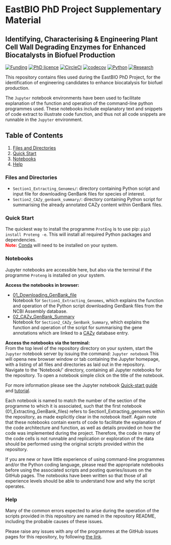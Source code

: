 # EastBIO PhD Project Supplementary Material

## Identifying, Characterising & Engineering Plant Cell Wall Degrading Enzymes for Enhanced Biocatalysts in Biofuel Production


[![Funding](https://img.shields.io/badge/Funding-EASTBio-blue)](http://www.eastscotbiodtp.ac.uk/)
[![PhD licence](https://img.shields.io/badge/Licence-MIT-green)](https://opensource.org/licenses/MIT)
[![CircleCI](https://img.shields.io/badge/CircleCI-Passing-brightgreen)](https://circleci.com/product/)
[![codecov](https://codecov.io/gh/HobnobMancer/PhD_Project_Scripts/branch/master/graph/badge.svg)](https://codecov.io/gh/HobnobMancer/PhD_Project_Scripts)
[![Python](https://img.shields.io/badge/Python-v3.7.---orange)](https://www.python.org/about/)
[![Research](https://img.shields.io/badge/Bioinformatics-Protein%20Engineering-ff69b4)](http://www.eastscotbiodtp.ac.uk/eastbio-student-cohort-2019)

This repository contains files used during the EastBIO PhD Project, for the identification of engineering candidates to enhance biocatalysis for biofuel production.

The `Jupyter` notebook environments have been used to facilitate explanation of the function and operation of the command-line python programmes used. These notebooks include explanatory text and snippets of code extract to illustrate code function, and thus not all code snippets are runnable in the `Jupyter` environment.

## Table of Contents

1. [Files and Directories](#linkfiles)
2. [Quick Start](#linkquick)
3. [Notebooks](#linkuse)
4. [Help](#linkhelp)

### Files and Directories<a id="linkfile"><a/>

- `Section1_Extracting_Genomes/`: directory containing Python script and input file for downloading GenBank files for species of interest.
- `Section2_CAZy_genbank_summary/`: directory containing Python script for summarising the already annotated CAZy content within GenBank files.

### Quick Start<a id="linkquick"><a/>

The quickest way to install the programme `ProtEng` is to use pip: `pip3 install Proteng -e`. This will install all required Python packages and dependencies.<br/>
<font color="red"><b>Note:</b></font> [Conda](https://docs.conda.io/en/latest/) will need to be installed on your system.

### Notebooks <a id="linkuse"><a/>

Jupyter notebooks are accessible here, but also via the terminal if the programme `Proteng` is installed on your system.

**Access the notebooks in browser:**

- [01_Downloading_GenBank_file](https://hobnobmancer.github.io/PhD_Project_Scripts/Notebooks/01_Downloading_GenBank_Files.html)<br/>
Notebook for `Section1_Extracting_Genomes`, which explains the function and operation of the Python script downloading GenBank files from the NCBI Assembly database.
- [02_CAZy_GenBank_Summary](https://hobnobmancer.github.io/PhD_Project_Scripts/Notebooks/02_CAZy_GenBank_Summary.html)<br/>
Notebook for `Section2_CAZy_GenBank_Summary`, which explains the function and operation of the script for summarising the gene annotations which are linked to a [CAZy](http://www.cazy.org/) database entry.

**Access the notebooks via the terminal:**<br/>
From the top level of the repository directory on your system, start the `Jupyter` notebook server by issuing the command:
`Jupyter notebook`
This will opena  new browser window or tab containing the Jupyter homepage, with a listing of all files and directories as laid out in the repository.<br/>
Navigate to the 'Notebook/' directory, containing all Jupyter notebooks for the repository. To open a notebook simple click on the title of the notebook.

For more information please see the Jupyter notebook [Quick-start guide](https://jupyter-notebook-beginner-guide.readthedocs.io/en/latest/?fbclid=IwAR1yIwkYCDjcw5FJZ7CfKES3l72HubqGYGcFrVrUKwWZoYh4NHy3VVu0AgQ) and [tutorial](https://www.tutorialspoint.com/jupyter/jupyter_quick_guide.htm).

Each notebook is named to match the number of the section of the programme to which it is associated, such that the first notebook (01_Extracting_GenBank_files) refers to Section1_Extracting_genomes within the repository, as made explicitly clear in the notebook itself.
Again note that these notebooks contain exerts of code to facilitate the explanation of the code architecture and function, as well as details provided on how the code was implemented during the project. Therefore, the code in many of the code cells is not runnable and replication or exploration of the data should be performed using the original scripts provided within the repository.

If you are new or have little experience of using command-line programmes and/or the Python coding language, please read the appropriate notebooks  before using the associated scripts and posting queries/issues on the GitHub pages. The notebooks have been written so that those of all experience levels should be able to understand how and why the script operates.

### Help<a id="linkhelp"><a/>

Many of the common errors expected to arise during the operation of the scripts provided in this repository are named in the repository README, including the probable causes of these issues.

Please raise any issues with any of the programmes at the GitHub issues pages for this repository, by following [the link](https://github.com/HobnobMancer/PhD_Project_Scripts/issues).
